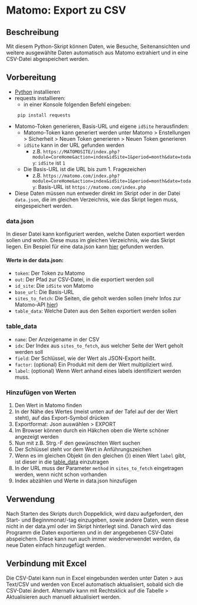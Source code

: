 # Matomo: Export zu CSV

## Beschreibung
Mit diesem Python-Skript können Daten, wie Besuche, Seitenansichten und weitere ausgewählte Daten automatisch aus Matomo extrahiert und in eine CSV-Datei abgespeichert werden.

## Vorbereitung
- [Python](https://python.org/) installieren
- requests installieren:
  - in einer Konsole folgenden Befehl eingeben:
  ```
   pip install requests
  ```
- Matomo-Token generieren, Basis-URL und eigene ```idSite``` herausfinden:
    - Matomo-Token kann generiert werden unter Matomo > Enstellungen > Sicherheit > Neuen Token generieren > Neuen Token generieren
    - ```idSite``` kann in der URL gefunden werden
      - z.B. ```https://MATOMOSITE/index.php?module=CoreHome&action=index&idSite=1&period=month&date=today```: ```idSite``` ist ```1```
    - Die Basis-URL ist die URL bis zum 1. Fragezeichen
      - z.B. ```https://matomo.com/index.php?module=CoreHome&action=index&idSite=1&period=month&date=today```: Basis-URL ist ```https://matomo.com/index.php```
- Diese Daten müssen nun entweder direkt im Skript oder in der Datei ```data.json```, die im gleichen Verzeichnis, wie das Skript liegen muss, eingespeichert werden.

### data.json
In dieser Datei kann konfiguriert werden, welche Daten exportiert werden sollen und wohin.
Diese muss im gleichen Verzeichnis, wie das Skript liegen.
Ein Bespiel für eine data.json kann [hier](examples/data.json) gefunden werden.
#### Werte in der data.json:
- ```token```: Der Token zu Matomo
- ```out```: Der Pfad zur CSV-Datei, in die exportiert werden soll
- ```id_site```: Die ```idSite``` von Matomo
- ```base_url```: Die Basis-URL
- ```sites_to_fetch```: Die Seiten, die geholt werden sollen (mehr Infos zur Matomo-API [hier](https://developer.matomo.org/api-reference/reporting-api))
- ```table_data```: Welche Daten aus den Seiten exportiert werden sollen

### table_data
- ```name```: Der Anzeigename in der CSV
- ```idx```: Der Index aus ```sites_to_fetch```, aus welcher Seite der Wert geholt werden soll
- ```field```: Der Schlüssel, wie der Wert als JSON-Export heißt.
- ```factor```: (optional) Ein Produkt mit dem der Wert multipliziert wird.
- ```label```: (optional) Wenn Wert anhand eines labels identifiziert werden muss.

### Hinzufügen von Werten
1. Den Wert in Matomo finden
2. In der Nähe des Wertes (meist unten auf der Tafel auf der der Wert steht), auf das Export-Symbol drücken
3. Exportformat: Json auswählen > EXPORT
4. Im Browser können durch ein Häkchen oben die Werte schöner angezeigt werden
5. Nun mit z.B. Strg.-F den gewünschten Wert suchen
6. Der Schlüssel steht vor dem Wert in Anführungszeichen
7. Wenn es im gleichen Objekt (in den gleichen {}) einen Wert ```label``` gibt, ist dieser in die [table_data](#table_data) einzutragen
8. In der URL muss der Parameter ```method``` in ```sites_to_fetch``` eingetragen werden, wenn nicht schon vorhanden
9. Index abzählen und Werte in data.json hinzufügen

## Verwendung
Nach Starten des Skripts durch Doppelklick, wird dazu aufgefordert, den Start- und Beginnmonat/-tag einzugeben, sowie andere Daten, wenn diese nicht in der data.yml oder im Skript hinterlegt sind.
Danach wird das Programm die Daten exportieren und in der angegebenen CSV-Datei abspeichern. Diese kann nun auch immer wiederverwendet werden, da neue Daten einfach hinzugefügt werden.

## Verbindung mit Excel
Die CSV-Datei kann nun in Excel eingebunden werden unter Daten > aus Text/CSV und werden von Excel automatisch aktualisiert, sobald sich die CSV-Datei ändert.
Alternativ kann mit Rechtsklick auf die Tabelle > Aktualisieren auch manuell aktualisiert werden.
